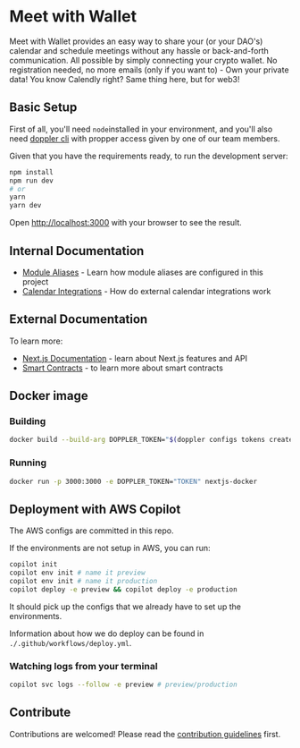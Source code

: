 # Meet with Wallet

Meet with Wallet provides an easy way to share your (or your DAO's) calendar and schedule meetings without any hassle or back-and-forth communication. All possible by simply connecting your crypto wallet. No registration needed, no more emails (only if you want to) - Own your private data! You know Calendly right? Same thing here, but for web3!

## Basic Setup

First of all, you'll need `node`installed in your environment, and you'll also need [doppler cli](https://docs.doppler.com/docs) with propper access given by one of our team members.

Given that you have the requirements ready, to run the development server:

```bash
npm install
npm run dev
# or
yarn
yarn dev
```

Open [http://localhost:3000](http://localhost:3000) with your browser to see the result.

## Internal Documentation

- [Module Aliases](./docs/module-alias.md) - Learn how module aliases are configured in this project
- [Calendar Integrations](./docs/calendar-integrations.md) - How do external calendar integrations work

## External Documentation

To learn more:

- [Next.js Documentation](https://nextjs.org/docs) - learn about Next.js features and API
- [Smart Contracts](https://cryptozombies.io/) - to learn more about smart contracts

## Docker image

### Building

```bash
docker build --build-arg DOPPLER_TOKEN="$(doppler configs tokens create docker --max-age 100m --plain)" -t nextjs-docker .
```

### Running

```bash
docker run -p 3000:3000 -e DOPPLER_TOKEN="TOKEN" nextjs-docker
```

## Deployment with AWS Copilot

The AWS configs are committed in this repo.

If the environments are not setup in AWS, you can run:

```bash
copilot init
copilot env init # name it preview
copilot env init # name it production
copilot deploy -e preview && copilot deploy -e production
```

It should pick up the configs that we already have to set up the environments.

Information about how we do deploy can be found in `./.github/workflows/deploy.yml`.

### Watching logs from your terminal

```bash
copilot svc logs --follow -e preview # preview/production
```

## Contribute

Contributions are welcomed! Please read the [contribution guidelines](CONTRIBUTING.md) first.
